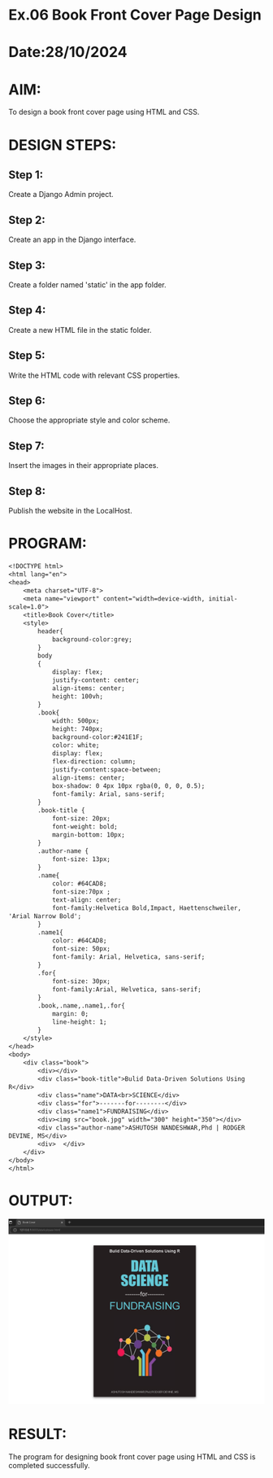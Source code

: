 # Ex.06 Book Front Cover Page Design
# Date:28/10/2024
# AIM:
To design a book front cover page using HTML and CSS.

# DESIGN STEPS:
## Step 1:
Create a Django Admin project.

## Step 2:
Create an app in the Django interface.

## Step 3:
Create a folder named 'static' in the app folder.

## Step 4:
Create a new HTML file in the static folder.

## Step 5:
Write the HTML code with relevant CSS properties.

## Step 6:
Choose the appropriate style and color scheme.

## Step 7:
Insert the images in their appropriate places.

## Step 8:
Publish the website in the LocalHost.

# PROGRAM:
~~~
<!DOCTYPE html>
<html lang="en">
<head>
    <meta charset="UTF-8">
    <meta name="viewport" content="width=device-width, initial-scale=1.0">
    <title>Book Cover</title>
    <style>
        header{
            background-color:grey;
        } 
        body
        {
            display: flex;
            justify-content: center;
            align-items: center;
            height: 100vh;
        }
        .book{
            width: 500px;
            height: 740px;
            background-color:#241E1F;
            color: white;
            display: flex;
            flex-direction: column;
            justify-content:space-between;
            align-items: center;
            box-shadow: 0 4px 10px rgba(0, 0, 0, 0.5);
            font-family: Arial, sans-serif;
        }
        .book-title {
            font-size: 20px;
            font-weight: bold;
            margin-bottom: 10px;
        }
        .author-name {
            font-size: 13px;
        }
        .name{
            color: #64CAD8;
            font-size:70px ;
            text-align: center;
            font-family:Helvetica Bold,Impact, Haettenschweiler, 'Arial Narrow Bold';
        }
        .name1{
            color: #64CAD8;
            font-size: 50px;
            font-family: Arial, Helvetica, sans-serif;
        }
        .for{
            font-size: 30px;
            font-family:Arial, Helvetica, sans-serif;
        }
        .book,.name,.name1,.for{
            margin: 0;
            line-height: 1;
        }
    </style>
</head>
<body>
    <div class="book">
        <div></div>
        <div class="book-title">Bulid Data-Driven Solutions Using R</div>
        <div class="name">DATA<br>SCIENCE</div>
        <div class="for">-------for--------</div>
        <div class="name1">FUNDRAISING</div>
        <div><img src="book.jpg" width="300" height="350"></div>
        <div class="author-name">ASHUTOSH NANDESHWAR,Phd | RODGER DEVINE, MS</div>
        <div>  </div>
    </div>
</body>
</html>

~~~

# OUTPUT:

![alt text](image.png)

# RESULT:
The program for designing book front cover page using HTML and CSS is completed successfully.
